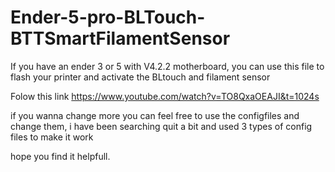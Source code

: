 # Ender-5-pro-BLTouch-BTTSmartFilamentSensor
If you have an ender 3 or 5 with  V4.2.2 motherboard, you can use this file to flash your printer and activate the BLtouch and filament sensor


Folow this link https://www.youtube.com/watch?v=TO8QxaOEAJI&t=1024s

if you wanna change more you can feel free to use the configfiles and change them, i have been searching quit a bit and used 3 types of config files to make it work

hope you find it helpfull.
